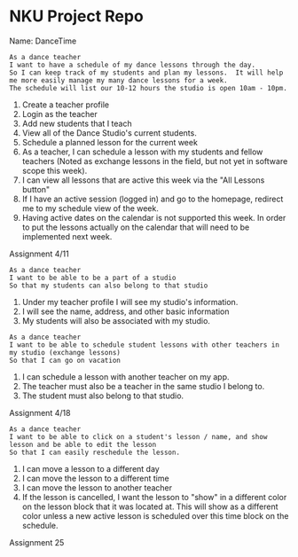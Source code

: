 # NKU Project Repo
Name: DanceTime

```
As a dance teacher
I want to have a schedule of my dance lessons through the day.
So I can keep track of my students and plan my lessons.  It will help me more easily manage my many dance lessons for a week.
The schedule will list our 10-12 hours the studio is open 10am - 10pm.
```

1. Create a teacher profile
2. Login as the teacher
3. Add new students that I teach
4. View all of the Dance Studio's current students.
5. Schedule a planned lesson for the current week
6. As a teacher, I can schedule a lesson with my students and fellow teachers (Noted as exchange lessons in the field, but not yet in software scope this week).
7. I can view all lessons that are active this week via the "All Lessons button"
8. If I have an active session (logged in) and go to the homepage, redirect me to my schedule view of the week.
9. Having active dates on the calendar is not supported this week.  In order to put the lessons actually on the calendar that will need to be implemented next week.

Assignment 4/11

```
As a dance teacher
I want to be able to be a part of a studio
So that my students can also belong to that studio
```

1. Under my teacher profile I will see my studio's information.
2. I will see the name, address, and other basic information
3. My students will also be associated with my studio.

```
As a dance teacher
I want to be able to schedule student lessons with other teachers in my studio (exchange lessons)
So that I can go on vacation
```

1. I can schedule a lesson with another teacher on my app.
2. The teacher must also be a teacher in the same studio I belong to.
3. The student must also belong to that studio.

Assignment 4/18


```
As a dance teacher
I want to be able to click on a student's lesson / name, and show lesson and be able to edit the lesson
So that I can easily reschedule the lesson.
```

1. I can move a lesson to a different day
2. I can move the lesson to a different time
3. I can move the lesson to another teacher
4. If the lesson is cancelled, I want the lesson to "show" in a different color on the lesson block that it was located at.  This will show as a different color unless a new active lesson is scheduled over this time block on the schedule.

Assignment 25